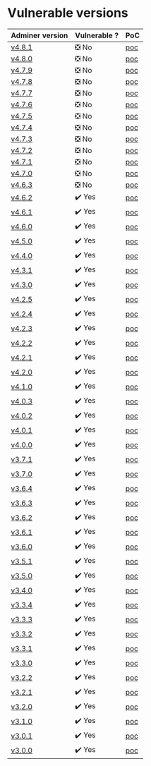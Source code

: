 # Vulnerable versions

| Adminer version                                                | Vulnerable ?                     | PoC  |
|----------------------------------------------------------------|----------------------------------|------|
| [v4.8.1](https://github.com/vrana/adminer/releases/tag/v4.8.1) | :negative_squared_cross_mark: No | [poc](./all_versions/adminer/4.8.1/poc.png) |
| [v4.8.0](https://github.com/vrana/adminer/releases/tag/v4.8.0) | :negative_squared_cross_mark: No | [poc](./all_versions/adminer/4.8.0/poc.png) |
| [v4.7.9](https://github.com/vrana/adminer/releases/tag/v4.7.9) | :negative_squared_cross_mark: No | [poc](./all_versions/adminer/4.7.9/poc.png) |
| [v4.7.8](https://github.com/vrana/adminer/releases/tag/v4.7.8) | :negative_squared_cross_mark: No | [poc](./all_versions/adminer/4.7.8/poc.png) |
| [v4.7.7](https://github.com/vrana/adminer/releases/tag/v4.7.7) | :negative_squared_cross_mark: No | [poc](./all_versions/adminer/4.7.7/poc.png) |
| [v4.7.6](https://github.com/vrana/adminer/releases/tag/v4.7.6) | :negative_squared_cross_mark: No | [poc](./all_versions/adminer/4.7.6/poc.png) |
| [v4.7.5](https://github.com/vrana/adminer/releases/tag/v4.7.5) | :negative_squared_cross_mark: No | [poc](./all_versions/adminer/4.7.5/poc.png) |
| [v4.7.4](https://github.com/vrana/adminer/releases/tag/v4.7.4) | :negative_squared_cross_mark: No | [poc](./all_versions/adminer/4.7.4/poc.png) |
| [v4.7.3](https://github.com/vrana/adminer/releases/tag/v4.7.3) | :negative_squared_cross_mark: No | [poc](./all_versions/adminer/4.7.3/poc.png) |
| [v4.7.2](https://github.com/vrana/adminer/releases/tag/v4.7.2) | :negative_squared_cross_mark: No | [poc](./all_versions/adminer/4.7.2/poc.png) |
| [v4.7.1](https://github.com/vrana/adminer/releases/tag/v4.7.1) | :negative_squared_cross_mark: No | [poc](./all_versions/adminer/4.7.1/poc.png) |
| [v4.7.0](https://github.com/vrana/adminer/releases/tag/v4.7.0) | :negative_squared_cross_mark: No | [poc](./all_versions/adminer/4.7.0/poc.png) |
| [v4.6.3](https://github.com/vrana/adminer/releases/tag/v4.6.3) | :negative_squared_cross_mark: No | [poc](./all_versions/adminer/4.6.3/poc.png) |
| [v4.6.2](https://github.com/vrana/adminer/releases/tag/v4.6.2) | :heavy_check_mark: Yes | [poc](./all_versions/adminer/4.6.2/poc.png) |
| [v4.6.1](https://github.com/vrana/adminer/releases/tag/v4.6.1) | :heavy_check_mark: Yes | [poc](./all_versions/adminer/4.6.1/poc.png) |
| [v4.6.0](https://github.com/vrana/adminer/releases/tag/v4.6.0) | :heavy_check_mark: Yes | [poc](./all_versions/adminer/4.6.0/poc.png) |
| [v4.5.0](https://github.com/vrana/adminer/releases/tag/v4.5.0) | :heavy_check_mark: Yes | [poc](./all_versions/adminer/4.5.0/poc.png) |
| [v4.4.0](https://github.com/vrana/adminer/releases/tag/v4.4.0) | :heavy_check_mark: Yes | [poc](./all_versions/adminer/4.4.0/poc.png) |
| [v4.3.1](https://github.com/vrana/adminer/releases/tag/v4.3.1) | :heavy_check_mark: Yes | [poc](./all_versions/adminer/4.3.1/poc.png) |
| [v4.3.0](https://github.com/vrana/adminer/releases/tag/v4.3.0) | :heavy_check_mark: Yes | [poc](./all_versions/adminer/4.3.0/poc.png) |
| [v4.2.5](https://github.com/vrana/adminer/releases/tag/v4.2.5) | :heavy_check_mark: Yes | [poc](./all_versions/adminer/4.2.5/poc.png) |
| [v4.2.4](https://github.com/vrana/adminer/releases/tag/v4.2.4) | :heavy_check_mark: Yes | [poc](./all_versions/adminer/4.2.4/poc.png) |
| [v4.2.3](https://github.com/vrana/adminer/releases/tag/v4.2.3) | :heavy_check_mark: Yes | [poc](./all_versions/adminer/4.2.3/poc.png) |
| [v4.2.2](https://github.com/vrana/adminer/releases/tag/v4.2.2) | :heavy_check_mark: Yes | [poc](./all_versions/adminer/4.2.2/poc.png) |
| [v4.2.1](https://github.com/vrana/adminer/releases/tag/v4.2.1) | :heavy_check_mark: Yes | [poc](./all_versions/adminer/4.2.1/poc.png) |
| [v4.2.0](https://github.com/vrana/adminer/releases/tag/v4.2.0) | :heavy_check_mark: Yes | [poc](./all_versions/adminer/4.2.0/poc.png) |
| [v4.1.0](https://github.com/vrana/adminer/releases/tag/v4.1.0) | :heavy_check_mark: Yes | [poc](./all_versions/adminer/4.1.0/poc.png) |
| [v4.0.3](https://github.com/vrana/adminer/releases/tag/v4.0.3) | :heavy_check_mark: Yes | [poc](./all_versions/adminer/4.0.3/poc.png) |
| [v4.0.2](https://github.com/vrana/adminer/releases/tag/v4.0.2) | :heavy_check_mark: Yes | [poc](./all_versions/adminer/4.0.2/poc.png) |
| [v4.0.1](https://github.com/vrana/adminer/releases/tag/v4.0.1) | :heavy_check_mark: Yes | [poc](./all_versions/adminer/4.0.1/poc.png) |
| [v4.0.0](https://github.com/vrana/adminer/releases/tag/v4.0.0) | :heavy_check_mark: Yes | [poc](./all_versions/adminer/4.0.0/poc.png) |
| [v3.7.1](https://github.com/vrana/adminer/releases/tag/v3.7.1) | :heavy_check_mark: Yes | [poc](./all_versions/adminer/3.7.1/poc.png) |
| [v3.7.0](https://github.com/vrana/adminer/releases/tag/v3.7.0) | :heavy_check_mark: Yes | [poc](./all_versions/adminer/3.7.0/poc.png) |
| [v3.6.4](https://github.com/vrana/adminer/releases/tag/v3.6.4) | :heavy_check_mark: Yes | [poc](./all_versions/adminer/3.6.4/poc.png) |
| [v3.6.3](https://github.com/vrana/adminer/releases/tag/v3.6.3) | :heavy_check_mark: Yes | [poc](./all_versions/adminer/3.6.3/poc.png) |
| [v3.6.2](https://github.com/vrana/adminer/releases/tag/v3.6.2) | :heavy_check_mark: Yes | [poc](./all_versions/adminer/3.6.2/poc.png) |
| [v3.6.1](https://github.com/vrana/adminer/releases/tag/v3.6.1) | :heavy_check_mark: Yes | [poc](./all_versions/adminer/3.6.1/poc.png) |
| [v3.6.0](https://github.com/vrana/adminer/releases/tag/v3.6.0) | :heavy_check_mark: Yes | [poc](./all_versions/adminer/3.6.0/poc.png) |
| [v3.5.1](https://github.com/vrana/adminer/releases/tag/v3.5.1) | :heavy_check_mark: Yes | [poc](./all_versions/adminer/3.5.1/poc.png) |
| [v3.5.0](https://github.com/vrana/adminer/releases/tag/v3.5.0) | :heavy_check_mark: Yes | [poc](./all_versions/adminer/3.5.0/poc.png) |
| [v3.4.0](https://github.com/vrana/adminer/releases/tag/v3.4.0) | :heavy_check_mark: Yes | [poc](./all_versions/adminer/3.4.0/poc.png) |
| [v3.3.4](https://github.com/vrana/adminer/releases/tag/v3.3.4) | :heavy_check_mark: Yes | [poc](./all_versions/adminer/3.3.4/poc.png) |
| [v3.3.3](https://github.com/vrana/adminer/releases/tag/v3.3.3) | :heavy_check_mark: Yes | [poc](./all_versions/adminer/3.3.3/poc.png) |
| [v3.3.2](https://github.com/vrana/adminer/releases/tag/v3.3.2) | :heavy_check_mark: Yes | [poc](./all_versions/adminer/3.3.2/poc.png) |
| [v3.3.1](https://github.com/vrana/adminer/releases/tag/v3.3.1) | :heavy_check_mark: Yes | [poc](./all_versions/adminer/3.3.1/poc.png) |
| [v3.3.0](https://github.com/vrana/adminer/releases/tag/v3.3.0) | :heavy_check_mark: Yes | [poc](./all_versions/adminer/3.3.0/poc.png) |
| [v3.2.2](https://github.com/vrana/adminer/releases/tag/v3.2.2) | :heavy_check_mark: Yes | [poc](./all_versions/adminer/3.2.2/poc.png) |
| [v3.2.1](https://github.com/vrana/adminer/releases/tag/v3.2.1) | :heavy_check_mark: Yes | [poc](./all_versions/adminer/3.2.1/poc.png) |
| [v3.2.0](https://github.com/vrana/adminer/releases/tag/v3.2.0) | :heavy_check_mark: Yes | [poc](./all_versions/adminer/3.2.0/poc.png) |
| [v3.1.0](https://github.com/vrana/adminer/releases/tag/v3.1.0) | :heavy_check_mark: Yes | [poc](./all_versions/adminer/3.1.0/poc.png) |
| [v3.0.1](https://github.com/vrana/adminer/releases/tag/v3.0.1) | :heavy_check_mark: Yes | [poc](./all_versions/adminer/3.0.1/poc.png) |
| [v3.0.0](https://github.com/vrana/adminer/releases/tag/v3.0.0) | :heavy_check_mark: Yes | [poc](./all_versions/adminer/3.0.0/poc.png) |
